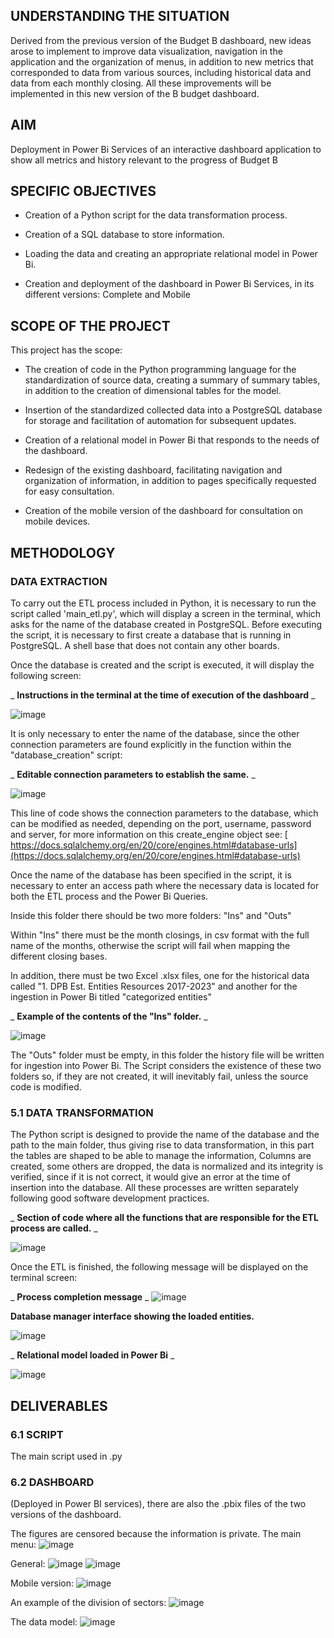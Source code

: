 ## UNDERSTANDING THE SITUATION



Derived from the previous version of the Budget B dashboard, new ideas arose to implement to improve data visualization, navigation in the application and the organization of menus, in addition to new metrics that corresponded to data from various sources, including historical data and data from each monthly closing. All these improvements will be implemented in this new version of the B budget dashboard.



## AIM



Deployment in Power Bi Services of an interactive dashboard application to show all metrics and history relevant to the progress of Budget B



## SPECIFIC OBJECTIVES



- Creation of a Python script for the data transformation process.

- Creation of a SQL database to store information.

- Loading the data and creating an appropriate relational model in Power Bi.

- Creation and deployment of the dashboard in Power Bi Services, in its different versions: Complete and Mobile



## SCOPE OF THE PROJECT



This project has the scope:



- The creation of code in the Python programming language for the standardization of source data, creating a summary of summary tables, in addition to the creation of dimensional tables for the model.

- Insertion of the standardized collected data into a PostgreSQL database for storage and facilitation of automation for subsequent updates.

- Creation of a relational model in Power Bi that responds to the needs of the dashboard.

- Redesign of the existing dashboard, facilitating navigation and organization of information, in addition to pages specifically requested for easy consultation.

- Creation of the mobile version of the dashboard for consultation on mobile devices.



## METHODOLOGY



### DATA EXTRACTION



To carry out the ETL process included in Python, it is necessary to run the script called 'main\_etl.py', which will display a screen in the terminal, which asks for the name of the database created in PostgreSQL. Before executing the script, it is necessary to first create a database that is running in PostgreSQL. A shell base that does not contain any other boards.



Once the database is created and the script is executed, it will display the following screen:



_ **Instructions in the terminal at the time of execution of the dashboard** _

![image](https://github.com/Alchem1s7/Presupuesto-B/assets/100399598/9722df61-c19e-4d36-b89c-d5907540571b)




It is only necessary to enter the name of the database, since the other connection parameters are found explicitly in the function within the "database\_creation" script:



_ **Editable connection parameters to establish the same.** _

![image](https://github.com/Alchem1s7/Presupuesto-B/assets/100399598/a9a4fd97-eaf4-46f1-9baa-509d905ef936)




This line of code shows the connection parameters to the database, which can be modified as needed, depending on the port, username, password and server, for more information on this create\_engine object see: [ https://docs.sqlalchemy.org/en/20/core/engines.html#database-urls](https://docs.sqlalchemy.org/en/20/core/engines.html#database-urls)



Once the name of the database has been specified in the script, it is necessary to enter an access path where the necessary data is located for both the ETL process and the Power Bi Queries.



Inside this folder there should be two more folders: "Ins" and "Outs"



Within "Ins" there must be the month closings, in csv format with the full name of the months, otherwise the script will fail when mapping the different closing bases.



In addition, there must be two Excel .xlsx files, one for the historical data called "1. DPB Est. Entities Resources 2017-2023" and another for the ingestion in Power Bi titled "categorized entities"



_ **Example of the contents of the "Ins" folder.** _

![image](https://github.com/Alchem1s7/Presupuesto-B/assets/100399598/48b5f7bc-c0d6-4c0c-b7ad-6a46cf84812e)






The "Outs" folder must be empty, in this folder the history file will be written for ingestion into Power Bi. The Script considers the existence of these two folders so, if they are not created, it will inevitably fail, unless the source code is modified.



### 5.1 DATA TRANSFORMATION



The Python script is designed to provide the name of the database and the path to the main folder, thus giving rise to data transformation, in this part the tables are shaped to be able to manage the information, Columns are created, some others are dropped, the data is normalized and its integrity is verified, since if it is not correct, it would give an error at the time of insertion into the database. All these processes are written separately following good software development practices.



_ **Section of code where all the functions that are responsible for the ETL process are called.** _

![image](https://github.com/Alchem1s7/Presupuesto-B/assets/100399598/96f0e302-b1c0-4466-9864-ef70e9c2a0e2)






Once the ETL is finished, the following message will be displayed on the terminal screen:



_ **Process completion message** _
![image](https://github.com/Alchem1s7/Presupuesto-B/assets/100399598/359acb03-a6ea-4a5d-ba72-6bbddcf5ee16)


 **Database manager interface showing the loaded entities.** 

![image](https://github.com/Alchem1s7/Presupuesto-B/assets/100399598/460fa41d-b1e6-4f94-8c30-0efe8ddbba7d)






_ **Relational model loaded in Power Bi** _

![image](https://github.com/Alchem1s7/Presupuesto-B/assets/100399598/165c225e-65df-4cfe-9724-12993cb586a6)



## DELIVERABLES



### 6.1 SCRIPT



The main script used in .py



### 6.2 DASHBOARD



(Deployed in Power BI services), there are also the .pbix files of the two versions of the dashboard.




The figures are censored because the information is private.
The main menu:
![image](https://github.com/Alchem1s7/Presupuesto-B/assets/100399598/bd5e2931-a465-45a2-938e-68c1df3e0e71)

General:
![image](https://github.com/Alchem1s7/Presupuesto-B/assets/100399598/02540ecd-f4f1-4bdb-840e-8fa7267bb21e)
![image](https://github.com/Alchem1s7/Presupuesto-B/assets/100399598/da78025c-cf54-4284-a38b-596d1ef67e6f)

Mobile version:
![image](https://github.com/Alchem1s7/Presupuesto-B/assets/100399598/ab3c51e5-8c55-49bd-8be5-ad4bd63d1b5c)

An example of the division of sectors:
![image](https://github.com/Alchem1s7/Presupuesto-B/assets/100399598/f6a4a075-886d-4dee-ab52-c662fd9de2e7)

The data model:
![image](https://github.com/Alchem1s7/Presupuesto-B/assets/100399598/bfe36781-5c6c-4e55-81ed-cfc144be416f)
